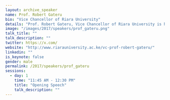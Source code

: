 ```yaml
---
layout: archive_speaker
name: Prof. Robert Gateru
bio: "Vice Chancellor of Riara University"
details: "Prof. Robert Gateru, Vice Chancellor of Riara University is holder of a PhD in Microelectronic Engineering & Semiconductor Device Physics from the University of Surrey (UK). He is a seasoned academic, with over 10 years teaching and administration experience in various universities; he serves on a number of Boards, including Rural Electrification Authority, LIWA (Linking Industry With Academia) Kenya Trust and the Rift Valley Institute of Science & Technology. He is a Fellow of the Cambridge Commonwealth Society, a Senior Member of the IEEE."
image: "/images/2017/speakers/prof_gateru.png"
talk_title: ""
talk_description: ""
twitter: https://x.com/
website: "http://www.riarauniversity.ac.ke/vc-prof-robert-gateru/"
linkedin: ""
is_keynote: false
gender: male
permalink: /2017/speakers/prof_gateru
sessions:
  - day: 1
    time: "11:45 AM - 12:30 PM"
    title: "Opening Speech"
    talk_description: ""
---
```

